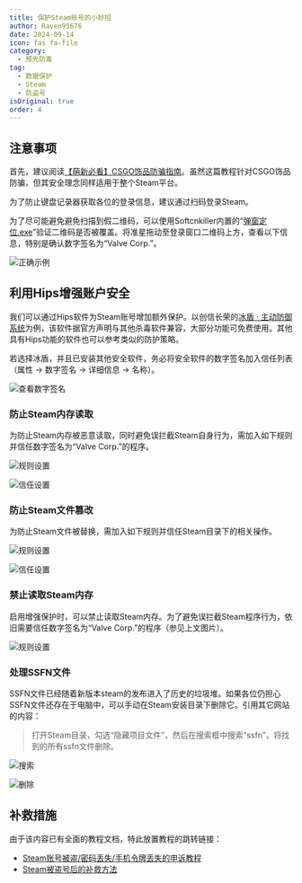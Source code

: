 ```yaml
---
title: 保护Steam账号的小妙招
author: Raven95676
date: 2024-09-14
icon: fas fa-file
category:
  - 预先防毒
tag:
  - 数据保护
  - Steam
  - 防盗号
isOriginal: true
order: 4
---
```


## 注意事项

首先，建议阅读[【萌新必看】CSGO饰品防骗指南](https://tieba.baidu.com/p/6342046706)。虽然这篇教程针对CSGO饰品防骗，但其安全理念同样适用于整个Steam平台。

为了防止键盘记录器获取各位的登录信息，建议通过扫码登录Steam。

为了尽可能避免避免扫描到假二维码，可以使用Softcnkiller内置的“[弹窗定位.exe](https://pan.huang1111.cn/s/Xq3eEcl)”验证二维码是否被覆盖。将准星拖动至登录窗口二维码上方，查看以下信息，特别是确认数字签名为“Valve Corp.”。

![正确示例](https://ooo.0x0.ooo/2024/09/14/O4FtlN.png)

## 利用Hips增强账户安全

我们可以通过Hips软件为Steam账号增加额外保护。以创信长荣的[冰盾 · 主动防御系统](https://trustsing.com/idefender/)为例，该软件据官方声明与其他杀毒软件兼容，大部分功能可免费使用。其他具有Hips功能的软件也可以参考类似的防护策略。

若选择冰盾，并且已安装其他安全软件，务必将安全软件的数字签名加入信任列表（属性 → 数字签名 → 详细信息 → 名称）。

![查看数字签名](https://ooo.0x0.ooo/2024/09/14/O4FXu1.png)

### 防止Steam内存读取

为防止Steam内存被恶意读取，同时避免误拦截Steam自身行为，需加入如下规则并信任数字签名为“Valve Corp.”的程序。

![规则设置](https://ooo.0x0.ooo/2024/09/14/O4FDBC.png)

![信任设置](https://ooo.0x0.ooo/2024/09/14/O4FHZL.png)

### 防止Steam文件篡改

为防止Steam文件被替换，需加入如下规则并信任Steam目录下的相关操作。

![规则设置](https://ooo.0x0.ooo/2024/09/14/O4FIzI.png)

![信任设置](https://ooo.0x0.ooo/2024/09/14/O4F3PD.png)

### 禁止读取Steam内存

启用增强保护时，可以禁止读取Steam内存。为了避免误拦截Steam程序行为，依旧需要信任数字签名为“Valve Corp.”的程序（参见上文图片）。

![规则设置](https://ooo.0x0.ooo/2024/09/14/O4FC9F.png)

### 处理SSFN文件

SSFN文件已经随着新版本steam的发布进入了历史的垃圾堆。如果各位仍担心SSFN文件还存在于电脑中，可以手动在Steam安装目录下删除它。引用其它网站的内容：

> 打开Steam目录，勾选“隐藏项目文件”，然后在搜索框中搜索“ssfn”，将找到的所有ssfn文件删除。

![搜索](https://gcore.jsdelivr.net/gh/lxcf/js@27ab632/upload/2.png)

![删除](https://gcore.jsdelivr.net/gh/lxcf/js@27ab632/upload/3.png)

## 补救措施

由于该内容已有全面的教程文档，特此放置教程的跳转链接：

- [Steam账号被盗/密码丢失/手机令牌丢失的申诉教程](https://tieba.baidu.com/p/4933393251)
- [Steam被盗号后的补救方法](https://www.bilibili.com/read/cv26753698/?jump_opus=1)